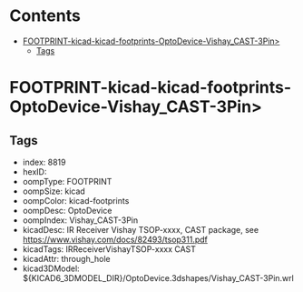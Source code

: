 



Contents
========

* [FOOTPRINT-kicad-kicad-footprints-OptoDevice-Vishay_CAST-3Pin>](#footprint-kicad-kicad-footprints-optodevice-vishay_cast-3pin)
	* [Tags](#tags)

# FOOTPRINT-kicad-kicad-footprints-OptoDevice-Vishay_CAST-3Pin>

## Tags

- index: 8819
- hexID: 
- oompType: FOOTPRINT
- oompSize: kicad
- oompColor: kicad-footprints
- oompDesc: OptoDevice
- oompIndex: Vishay_CAST-3Pin
- kicadDesc: IR Receiver Vishay TSOP-xxxx, CAST package, see https://www.vishay.com/docs/82493/tsop311.pdf
- kicadTags: IRReceiverVishayTSOP-xxxx CAST
- kicadAttr: through_hole
- kicad3DModel: ${KICAD6_3DMODEL_DIR}/OptoDevice.3dshapes/Vishay_CAST-3Pin.wrl

